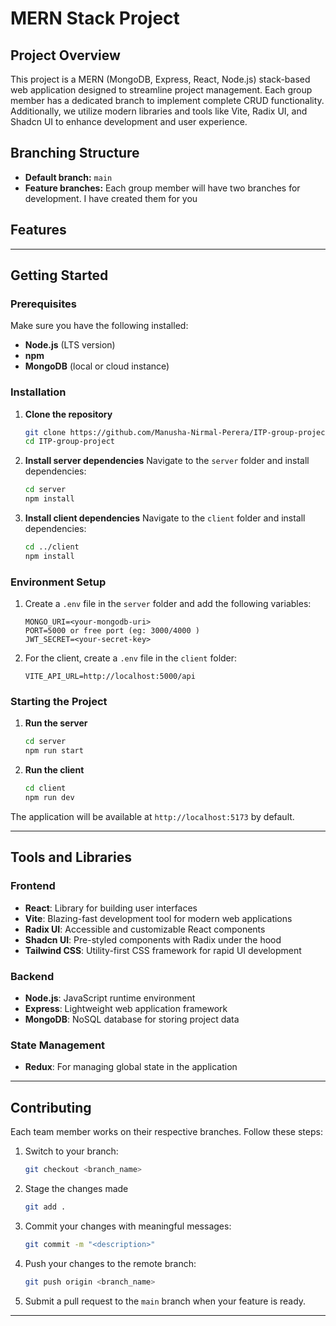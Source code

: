 # MERN Stack Project

## Project Overview
This project is a MERN (MongoDB, Express, React, Node.js) stack-based web application designed to streamline project management. Each group member has a dedicated branch to implement complete CRUD functionality. Additionally, we utilize modern libraries and tools like Vite, Radix UI, and Shadcn UI to enhance development and user experience.

## Branching Structure
- **Default branch:** `main`
- **Feature branches:** Each group member will have two branches for development. I have created them for you

## Features

---

## Getting Started

### Prerequisites
Make sure you have the following installed:
- **Node.js** (LTS version)
- **npm**
- **MongoDB** (local or cloud instance)

### Installation
1. **Clone the repository**
   ```bash
   git clone https://github.com/Manusha-Nirmal-Perera/ITP-group-project.git
   cd ITP-group-project
   ```

2. **Install server dependencies**
   Navigate to the `server` folder and install dependencies:
   ```bash
   cd server
   npm install
   ```

3. **Install client dependencies**
   Navigate to the `client` folder and install dependencies:
   ```bash
   cd ../client
   npm install
   ```

### Environment Setup
1. Create a `.env` file in the `server` folder and add the following variables:
   ```env
   MONGO_URI=<your-mongodb-uri>
   PORT=5000 or free port (eg: 3000/4000 )
   JWT_SECRET=<your-secret-key>
   ```

2. For the client, create a `.env` file in the `client` folder:
   ```env
   VITE_API_URL=http://localhost:5000/api
   ```

### Starting the Project
1. **Run the server**
   ```bash
   cd server
   npm run start
   ```

2. **Run the client**
   ```bash
   cd client
   npm run dev
   ```

The application will be available at `http://localhost:5173` by default.

---

## Tools and Libraries

### Frontend
- **React**: Library for building user interfaces
- **Vite**: Blazing-fast development tool for modern web applications
- **Radix UI**: Accessible and customizable React components
- **Shadcn UI**: Pre-styled components with Radix under the hood
- **Tailwind CSS**: Utility-first CSS framework for rapid UI development

### Backend
- **Node.js**: JavaScript runtime environment
- **Express**: Lightweight web application framework
- **MongoDB**: NoSQL database for storing project data

### State Management
- **Redux**: For managing global state in the application

---

## Contributing
Each team member works on their respective branches. Follow these steps:
1. Switch to your branch:
   ```bash
   git checkout <branch_name>
   ```
2. Stage the changes made
   ````bash
   git add .
   ````
2. Commit your changes with meaningful messages:
   ```bash
   git commit -m "<description>"
   ```
3. Push your changes to the remote branch:
   ```bash
   git push origin <branch_name>
   ```
4. Submit a pull request to the `main` branch when your feature is ready.

---
